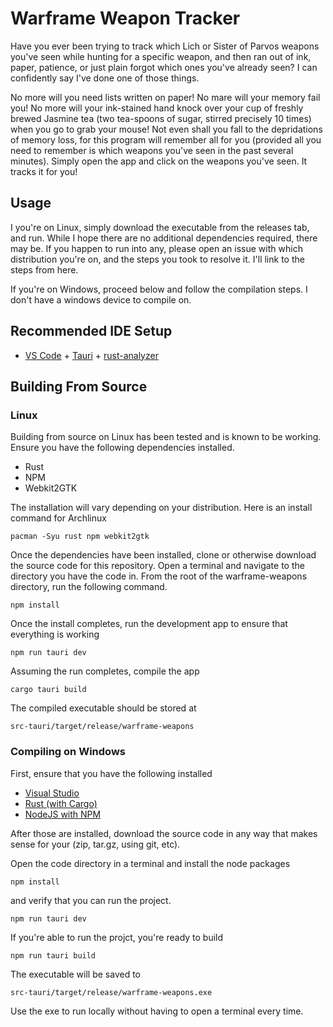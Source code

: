 # Warframe Weapon Tracker

Have you ever been trying to track which Lich or Sister of Parvos weapons you've seen while hunting for a specific weapon, and then ran out of ink, paper, patience, or just plain forgot which ones you've already seen? I can confidently say I've done one of those things.

No more will you need lists written on paper! No mare will your memory fail you! No more will your ink-stained hand knock over your cup of freshly brewed Jasmine tea (two tea-spoons of sugar, stirred precisely 10 times) when you go to grab your mouse! Not even shall you fall to the depridations of memory loss, for this program will remember all for you (provided all you need to remember is which weapons you've seen in the past several minutes). Simply open the app and click on the weapons you've seen. It tracks it for you!

## Usage

I you're on Linux, simply download the executable from the releases tab, and run. While I hope there are no additional dependencies required, there may be. If you happen to run into any, please open an issue with which distribution you're on, and the steps you took to resolve it. I'll link to the steps from here.

If you're on Windows, proceed below and follow the compilation steps. I don't have a windows device to compile on.

## Recommended IDE Setup

- [VS Code](https://code.visualstudio.com/) + [Tauri](https://marketplace.visualstudio.com/items?itemName=tauri-apps.tauri-vscode) + [rust-analyzer](https://marketplace.visualstudio.com/items?itemName=rust-lang.rust-analyzer)

## Building From Source

### Linux

Building from source on Linux has been tested and is known to be working. Ensure you have the following dependencies installed.

  - Rust
  - NPM
  - Webkit2GTK

The installation will vary depending on your distribution. Here is an install command for Archlinux

```
pacman -Syu rust npm webkit2gtk
```

Once the dependencies have been installed, clone or otherwise download the source code for this repository. Open a terminal and navigate to the directory you have the code in. From the root of the warframe-weapons directory, run the following command.

```
npm install
```

Once the install completes, run the development app to ensure that everything is working

```
npm run tauri dev
```

Assuming the run completes, compile the app

```
cargo tauri build
```

The compiled executable should be stored at
```
src-tauri/target/release/warframe-weapons
```

### Compiling on Windows

First, ensure that you have the following installed

 - [Visual Studio](https://visualstudio.microsoft.com/downloads/)
 - [Rust (with Cargo)](https://www.rust-lang.org/tools/install)
 - [NodeJS with NPM](https://nodejs.org/en/download/prebuilt-installer)

After those are installed, download the source code in any way that makes sense for your (zip, tar.gz, using git, etc).

Open the code directory in a terminal and install the node packages

```
npm install
```

and verify that you can run the project.

```
npm run tauri dev
```

If you're able to run the projct, you're ready to build

```
npm run tauri build
```

The executable will be saved to

```
src-tauri/target/release/warframe-weapons.exe
```

Use the exe to run locally without having to open a terminal every time.
